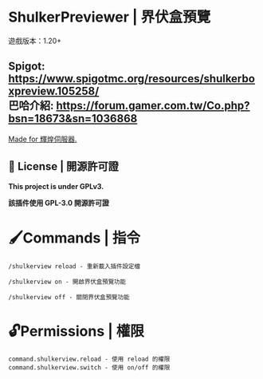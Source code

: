# ShulkerPreviewer | 界伏盒預覽
遊戲版本：1.20+

Spigot: https://www.spigotmc.org/resources/shulkerboxpreview.105258/<br>
巴哈介紹: https://forum.gamer.com.tw/Co.php?bsn=18673&sn=1036868
---

[Made for 輝煌伺服器.](https://discord.gg/5MHGpAFGEN "The Copyright of the entire source codes is owned by YT_iceice according to Article 10 the Copyright Law of the Republic of China.")

## 📃 License | 開源許可證

**This project is under GPLv3.**

**該插件使用 GPL-3.0 開源許可證**

# 🖌Commands | 指令
```
/shulkerview reload - 重新載入插件設定檔 

/shulkerview on - 開啟界伏盒預覽功能

/shulkerview off - 關閉界伏盒預覽功能
```

# 🔓Permissions | 權限
```
command.shulkerview.reload - 使用 reload 的權限
command.shulkerview.switch - 使用 on/off 的權限
```
